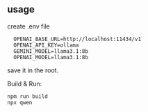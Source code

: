 #
## usage
create .env file 

```
  OPENAI_BASE_URL=http://localhost:11434/v1
  OPENAI_API_KEY=ollama
  GEMINI_MODEL=llama3.1:8b
  OPENAI_MODEL=llama3.1:8b
```
save it in the root.

Build & Run:

```
npm run build
npx qwen
```